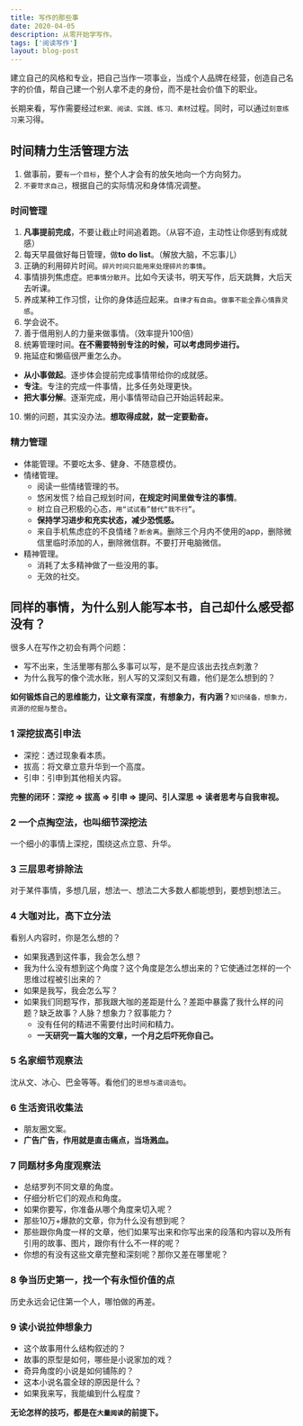 ```yaml
---
title: 写作的那些事
date: 2020-04-05
description: 从零开始学写作。
tags: ['阅读写作']
layout: blog-post
---
```


建立自己的风格和专业，把自己当作一项事业，当成个人品牌在经营，创造自己名字的价值，帮自己建一个别人拿不走的身份，而不是社会价值下的职业。

长期来看，写作需要经过`积累、阅读、实践、练习、素材`过程。同时，可以通过`刻意练习`来习得。

## 时间精力生活管理方法
1. 做事前，要`有一个目标`，整个人才会有的放矢地向一个方向努力。
2. `不要苛求自己`，根据自己的实际情况和身体情况调整。

### 时间管理
1. **凡事提前完成**，不要让截止时间追着跑。（从容不迫，主动性让你感到有成就感）
2. 每天早晨做好每日管理，做**to do list**。（解放大脑，不忘事儿）
3. 正确的利用碎片时间。`碎片时间只能用来处理碎片的事情`。
4. 事情排列焦虑症。`把事情分散开`。比如今天读书，明天写作，后天跳舞，大后天去听课。
5. 养成某种工作习惯，让你的身体适应起来。`自律才有自由`。`做事不能全靠心情靠灵感`。
6. 学会说不。
7. 善于借用别人的力量来做事情。（效率提升100倍）
8. 统筹管理时间。**在不需要特别专注的时候，可以考虑同步进行。**
9. 拖延症和懒癌很严重怎么办。
  - **从小事做起**。逐步体会提前完成事情带给你的成就感。
  - **专注**。专注的完成一件事情，比多任务处理更快。
  - **把大事分解**。逐渐完成，用小事情带动自己开始运转起来。
10. 懒的问题，其实没办法。**想取得成就，就一定要勤奋。**

### 精力管理
- 体能管理。不要吃太多、健身、不随意模仿。
- 情绪管理。
  - 阅读一些情绪管理的书。
  - 悠闲发慌？给自己规划时间，**在规定时间里做专注的事情**。
  - 树立自己积极的心态，`用“试试看”替代“我不行”`。
  - **保持学习进步和充实状态，减少恐慌感。**
  - 来自手机焦虑症的不良情绪？`断舍离`。删除三个月内不使用的app，删除微信里临时添加的人，删除微信群。不要打开电脑微信。
- 精神管理。
  - 消耗了太多精神做了一些没用的事。
  - 无效的社交。


## 同样的事情，为什么别人能写本书，自己却什么感受都没有？
很多人在写作之初会有两个问题：
- 写不出来，生活里哪有那么多事可以写，是不是应该出去找点刺激？
- 为什么我写的像个流水账，别人写的又深刻又有趣，他们是怎么想到的？

**如何锻炼自己的思维能力，让文章有深度，有想象力，有内涵？**`知识储备，想象力，资源的挖掘与整合`。
### 1 深挖拔高引申法
- 深挖：透过现象看本质。
- 拔高：将文章立意升华到一个高度。
- 引申：引申到其他相关内容。

**完整的闭环：深挖 => 拔高 => 引申 => 提问、引人深思 => 读者思考与自我审视。**

### 2 一个点掏空法，也叫细节深挖法
一个细小的事情上深挖，围绕这点立意、升华。

### 3 三层思考排除法
对于某件事情，多想几层，想法一、想法二大多数人都能想到，要想到想法三。

### 4 大咖对比，高下立分法
看别人内容时，你是怎么想的？
- 如果我遇到这件事，我会怎么想？
- 我为什么没有想到这个角度？这个角度是怎么想出来的？它使通过怎样的一个思维过程被引出来的？
- 如果是我写，我会怎么写？
- 如果我们同题写作，那我跟大咖的差距是什么？差距中暴露了我什么样的问题？缺乏故事？人脉？想象力？叙事能力？
  - 没有任何的精进不需要付出时间和精力。
  - **一天研究一篇大咖的文章，一个月之后吓死你自己。**

### 5 名家细节观察法
沈从文、冰心、巴金等等。看他们的`思想与遣词造句`。

### 6 生活资讯收集法
- 朋友圈文案。
- **广告广告，作用就是直击痛点，当场溅血。**

### 7 同题材多角度观察法
- 总结罗列不同文章的角度。
- 仔细分析它们的观点和角度。
- 如果你要写，你准备从哪个角度来切入呢？
- 那些10万+爆款的文章，你为什么没有想到呢？
- 那些跟你角度一样的文章，他们如果写出来和你写出来的段落和内容以及所有引用的故事、图片，跟你有什么不一样的呢？
- 你想的有没有这些文章完整和深刻呢？那你又差在哪里呢？

### 8 争当历史第一，找一个有永恒价值的点
历史永远会记住第一个人，哪怕做的再差。

### 9 读小说拉伸想象力
- 这个故事用什么结构叙述的？
- 故事的原型是如何，哪些是小说家加的戏？
- 奇异角度的小说是如何铺陈的？
- 这本小说名震全球的原因是什么？
- 如果我来写，我能编到什么程度？

**无论怎样的技巧，都是在`大量阅读`的前提下。**
